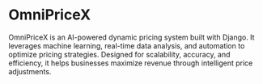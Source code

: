 # OmniPriceX
OmniPriceX is an AI-powered dynamic pricing system built with Django. It leverages machine learning, real-time data analysis, and automation to optimize pricing strategies. Designed for scalability, accuracy, and efficiency, it helps businesses maximize revenue through intelligent price adjustments.
